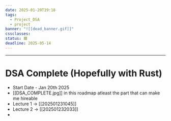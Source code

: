 ```yaml
---
date: 2025-01-20T19:18
tags:
  - Project_DSA
  - project
banner: "![[dead_banner.gif]]"
cssclasses: 
status: 🟩
deadline: 2025-05-14
---
```

---
# DSA Complete (Hopefully with Rust)
- Start Date - Jan 20th 2025
- [[DSA_COMPLETE.jpg]] in this roadmap atleast the part that can make me hireable 
- Lecture 1 -> [[202501231045]]
- Lecture 2 -> [[202501232033]]
- 